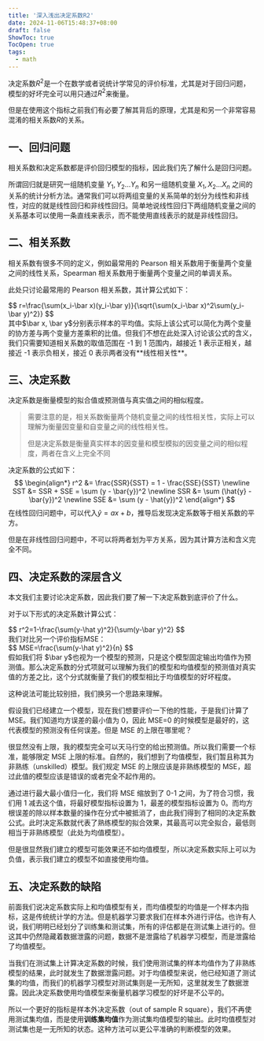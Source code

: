 ```yaml
---
title: '深入浅出决定系数R2'
date: 2024-11-06T15:48:37+08:00
draft: false
ShowToc: true
TocOpen: true
tags:
  - math
---
```


决定系数$R^2$是一个在数学或者说统计学常见的评价标准，尤其是对于回归问题，模型的好坏完全可以用只通过$R^2$来衡量。

但是在使用这个指标之前我们有必要了解其背后的原理，尤其是和另一个非常容易混淆的相关系数$R$的关系。

## 一、回归问题

相关系数和决定系数都是评价回归模型的指标，因此我们先了解什么是回归问题。

所谓回归就是研究一组随机变量 <span> $Y_1,Y_2...Y_n$ </span> 和另一组随机变量 <span> $X_1,X_2...X_n$ </span> 之间的关系的统计分析方法。通常我们可以将两组变量的关系简单的划分为线性和非线性，对应的就是线性回归和非线性回归。简单地说线性回归下两组随机变量之间的关系基本可以使用一条直线来表示，而不能使用直线表示的就是非线性回归。

## 二、相关系数

相关系数有很多不同的定义，例如最常用的 Pearson 相关系数用于衡量两个变量之间的线性关系，Spearman 相关系数用于衡量两个变量之间的单调关系。

此处只讨论最常用的 Pearson 相关系数，其计算公式如下：
<div>
$$
r=\frac{\sum(x_i-\bar x)(y_i-\bar y)}{\sqrt{\sum(x_i-\bar x)^2\sum(y_i-\bar y)^2}}
$$
</div>
其中$\bar x, \bar y$分别表示样本的平均值。实际上该公式可以简化为两个变量的协方差与两个变量方差乘积的比值。但我们不想在此处深入讨论该公式的含义，我们只需要知道相关系数的取值范围在 -1 到 1 范围内，越接近 1 表示正相关，越接近 -1 表示负相关，接近 0 表示两者没有**线性相关性**。

## 三、决定系数

决定系数是衡量模型的拟合值或预测值与真实值之间的相似程度。

> 需要注意的是，相关系数衡量两个随机变量之间的线性相关性，实际上可以理解为衡量因变量和自变量之间的线性相关性。
>
> 但是决定系数是衡量真实样本的因变量和模型模拟的因变量之间的相似程度，两者在含义上完全不同

决定系数的公式如下：
$$
\begin{align*}
r^2 &= \frac{SSR}{SST} = 1 - \frac{SSE}{SST} \newline
SST &= SSR + SSE = \sum (y - \bar{y})^2 \newline
SSR &= \sum (\hat{y} - \bar{y})^2 \newline
SSE &= \sum (y - \hat{y})^2
\end{align*}
$$
在线性回归问题中，可以代入$\hat y=ax+b$，推导后发现决定系数等于相关系数的平方。

但是在非线性回归问题中，不可以将两者划为平方关系，因为其计算方法和含义完全不同。

## 四、决定系数的深层含义

本文我们主要讨论决定系数，因此我们要了解一下决定系数到底评价了什么。

对于以下形式的决定系数计算公式：
<div>
$$
r^2=1-\frac{\sum(y-\hat y)^2}{\sum(y-\bar y)^2}
$$
</div>
我们对比另一个评价指标MSE：
<div>
$$
MSE=\frac{\sum(y-\hat y)^2}{n}
$$
</div>
假如我们将 $\bar y$也视为一个模型的预测，只是这个模型固定输出均值作为预测值。那么决定系数的分式项就可以理解为我们的模型和均值模型的预测值对真实值的方差之比，这个分式就衡量了我们的模型相比于均值模型的好坏程度。

这种说法可能比较别扭，我们换另一个思路来理解。

假设我们已经建立一个模型，现在我们想要评价一下他的性能，于是我们计算了MSE。我们知道均方误差的最小值为 0，因此 MSE=0 的时候模型是最好的，这代表模型的预测没有任何误差。但是 MSE 的上限在哪里呢？

很显然没有上限，我的模型完全可以天马行空的给出预测值。所以我们需要一个标准，能够限定 MSE 上限的标准。自然的，我们想到了均值模型，我们暂且称其为非熟练（unskilled）模型。我们规定 MSE 的上限应该是非熟练模型的 MSE，超过此值的模型应该是错误的或者完全不起作用的。

通过进行最大最小值归一化，我们将 MSE 缩放到了 0-1 之间，为了符合习惯，我们用 1 减去这个值，将最好模型指标设置为 1，最差的模型指标设置为 0。而均方根误差的除以样本数量的操作在分式中被抵消了，由此我们得到了相同的决定系数公式。此时决定系数就代表了熟练模型的拟合效果，其最高可以完全拟合，最低则相当于非熟练模型（此处为均值模型）。

但是很显然我们建立的模型可能效果还不如均值模型，所以决定系数实际上可以为负值，表示我们建立的模型不如直接使用均值。

## 五、决定系数的缺陷

前面我们说决定系数实际上和均值模型有关，而均值模型的均值是一个样本内指标，这是传统统计学的方法。但是机器学习要求我们在样本外进行评估。也许有人说，我们明明已经划分了训练集和测试集，所有的评估都是在测试集上进行的。但这其中仍然隐藏着数据泄露的问题，数据不是泄露给了机器学习模型，而是泄露给了均值模型。

当我们在测试集上计算决定系数的时候，我们使用测试集的样本均值作为了非熟练模型的结果，此时就发生了数据泄露问题。对于均值模型来说，他已经知道了测试集的均值，而我们的机器学习模型对测试集则是一无所知，这里就发生了数据泄露。因此决定系数使用均值模型来衡量机器学习模型的好坏是不公平的。

所以一个更好的指标是样本外决定系数（out of sample R square），我们不再使用测试集均值，而是使用**训练集均值**作为测试集均值模型的输出。此时均值模型对测试集也是一无所知的状态。这种方法可以更公平准确的判断模型的效果。
